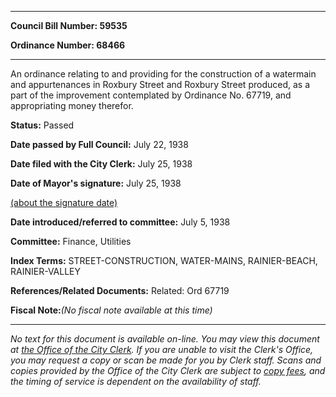 

********

**Council Bill Number: 59535**
   
**Ordinance Number: 68466**
********

 An ordinance relating to and providing for the construction of a watermain and appurtenances in Roxbury Street and Roxbury Street produced, as a part of the improvement contemplated by Ordinance No. 67719, and appropriating money therefor.

**Status:** Passed
   
**Date passed by Full Council:** July 22, 1938
   
**Date filed with the City Clerk:** July 25, 1938
   
**Date of Mayor's signature:** July 25, 1938
   
[(about the signature date)](/~public/approvaldate.htm)
   
   
   
**Date introduced/referred to committee:** July 5, 1938
   
**Committee:** Finance, Utilities
   
   
**Index Terms:** STREET-CONSTRUCTION, WATER-MAINS, RAINIER-BEACH, RAINIER-VALLEY

**References/Related Documents:** Related: Ord 67719

**Fiscal Note:**_(No fiscal note available at this time)_
********

_No text for this document is available on-line. You may view this document at [the Office of the City Clerk](http://www.seattle.gov/leg/clerk/contactUs.htm). If you are unable to visit the Clerk's Office, you may request a copy or scan be made for you by Clerk staff. Scans and copies provided by the Office of the City Clerk are subject to [copy fees](http://clerk.seattle.gov/~public/clerkfees.htm), and the timing of service is dependent on the availability of staff._

